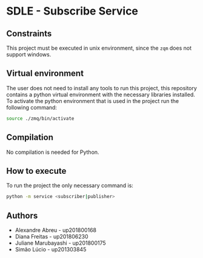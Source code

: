 # SDLE - Subscribe Service

## Constraints

This project must be executed in unix environment, since the `zqm` does not support windows.   

## Virtual environment 

The user does not need to install any tools to run this project, this repository contains a python virtual environment with the necessary libraries installed.  
To activate the python environment that is used in the project run the following command:  

```bash
source ./zmq/bin/activate
```

## Compilation

No compilation is needed for Python.

## How to execute 

To run the project the only necessary command is:  

```bash
python -m service <subscriber|publisher>
```

## Authors

- Alexandre Abreu - up201800168
- Diana Freitas - up201806230
- Juliane Marubayashi - up201800175
- Simão Lúcio - up201303845